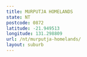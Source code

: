 ```yaml
---
title: MURPUTJA HOMELANDS
state: NT
postcode: 0872
latitude: -21.949513
longitude: 131.298809
url: /nt/murputja-homelands/
layout: suburb
---
```

